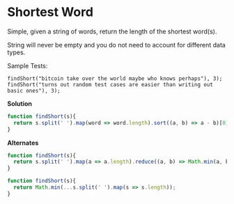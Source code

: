 # Shortest Word

Simple, given a string of words, return the length of the shortest word(s).

String will never be empty and you do not need to account for different data types.

Sample Tests:

    findShort("bitcoin take over the world maybe who knows perhaps"), 3);
    findShort("turns out random test cases are easier than writing out basic ones"), 3);

**Solution**

```js
function findShort(s){
  return s.split(' ').map(word => word.length).sort((a, b) => a - b)[0];
}
```

**Alternates**

```js
function findShort(s){
  return s.split(' ').map(a => a.length).reduce((a, b) => Math.min(a, b));
}
```

```js
function findShort(s){
  return Math.min(...s.split(' ').map(s => s.length));
}
```